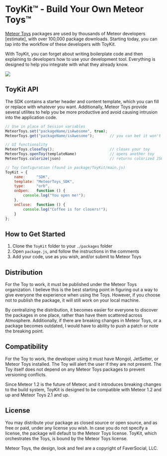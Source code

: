 ToyKit™ - Build Your Own Meteor Toys™
=====================================

<a href="http://meteor.toys">Meteor Toys</a> packages are used by thousands of Meteor developers [estimate], with over 100,000 package downloads. Starting today, you can tap into the workflow of these developers with ToyKit. 

With ToyKit, you can forget about writing boilerplate code and then explaining to developers how to use your development tool. Everything is designed to help you integrate with what they already know.

<img src="http://meteor.toys/sdk.gif">

## ToyKit API

The SDK contains a starter header and content template, which you can fill or replace with whatever you want. Additionally, Meteor Toys provide several utilites to help you be more productive and avoid causing intrusion into the application code.

```javascript
// Use in place of Session variables
MeteorToys.set("packageName/isAwesome", true);
MeteorToys.get("packageName/isAwesome");       // you can bet it won't be false

// UI functionality
MeteorToys.closeToy();                         // closes your toy
MeteorToys.openToy(templateName)               // opens another toy
MeteorToys.colorize(json)	                   // returns colorized JSON

// Toy Configuration (found in package/ToyKit/main.js)
ToyKit = {
	name:     "SDK",
	template: "MeteorToys_SDK",
	type:     "orb",
	onOpen:   function () {
	    console.log("You open me!");
	},
	onClose:  function () {
	    console.log("Coffee is for closers!");
	}
};
```

## How to Get Started

1. Clone the `ToyKit` folder to your `./packages` folder
2. Open `package.js`, and follow the instructions in the comments
3. Add your code, use as you wish, and/or submit to Meteor Toys

## Distribution

For the Toy to work, it must be published under the Meteor Toys organization. I believe this is the best starting point in figuring out a way to give everyone the experience when using the Toys. However, if you choose not to publish the package, it will still work on your local machine. 

By centralizing the distribution, it becomes easier for everyone to discover the packages in one place, rather than have them scattered across Atmosphere. Additionally, if there are breaking changes in Meteor Toys, or a package becomes outdated, I would have to ability to push a patch or note the breaking point.

## Compatibility

For the Toy to work, the developer using it must have Mongol, JetSetter, or Meteor Toys installed. The Toy will alert the user if they are not present. The Toy itself does not depend on any Meteor Toys packages to prevent versioning conflicts.

Since Meteor 1.2 is the future of Meteor, and it introduces breaking changes to the build system, ToyKit is designed to be compatible with Meteor 1.2 and up and Meteor Toys 2.1 and up.

## License

You may distribute your package as closed source or open source, and as free or paid, under any license you wish. In case you do not specify a license, the package will default to the Meteor Toys license. ToyKit, which orchestrates the Toys, is bound by the Meteor Toys license. 

Meteor Toys, the design, look and feel are a copyright of FaverSocial, LLC. 